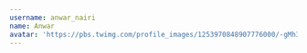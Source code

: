 ```yaml
---
username: anwar_nairi
name: Anwar
avatar: 'https://pbs.twimg.com/profile_images/1253970848907776000/-gMh35LG_normal.jpg'
---
```

